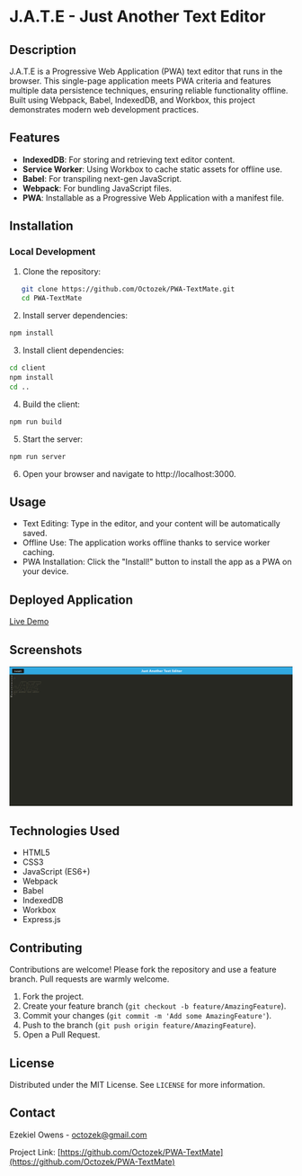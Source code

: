 # J.A.T.E - Just Another Text Editor

## Description

J.A.T.E is a Progressive Web Application (PWA) text editor that runs in the browser. This single-page application meets PWA criteria and features multiple data persistence techniques, ensuring reliable functionality offline. Built using Webpack, Babel, IndexedDB, and Workbox, this project demonstrates modern web development practices.

## Features

- **IndexedDB**: For storing and retrieving text editor content.
- **Service Worker**: Using Workbox to cache static assets for offline use.
- **Babel**: For transpiling next-gen JavaScript.
- **Webpack**: For bundling JavaScript files.
- **PWA**: Installable as a Progressive Web Application with a manifest file.

## Installation

### Local Development

1. Clone the repository:
```bash
   git clone https://github.com/Octozek/PWA-TextMate.git
   cd PWA-TextMate
```
2. Install server dependencies:

```bash
npm install
```
3.  Install client dependencies:

```bash
cd client
npm install
cd ..
```

4. Build the client:

```bash
npm run build
```

5. Start the server:

```bash
npm run server
```

6. Open your browser and navigate to http://localhost:3000.

## Usage

- Text Editing: Type in the editor, and your content will be automatically saved.
- Offline Use: The application works offline thanks to service worker caching.
- PWA Installation: Click the "Install!" button to install the app as a PWA on your device.

## Deployed Application
[Live Demo](https://pwa-textmate.onrender.com/)

## Screenshots
![Screenshot](img/img.png)

## Technologies Used
- HTML5
- CSS3
- JavaScript (ES6+)
- Webpack
- Babel
- IndexedDB
- Workbox
- Express.js

## Contributing
Contributions are welcome! Please fork the repository and use a feature branch. Pull requests are warmly welcome.

1. Fork the project.
2. Create your feature branch (`git checkout -b feature/AmazingFeature`).
3. Commit your changes (`git commit -m 'Add some AmazingFeature'`).
4. Push to the branch (`git push origin feature/AmazingFeature`).
5. Open a Pull Request.

## License
Distributed under the MIT License. See `LICENSE` for more information.

## Contact
Ezekiel Owens - octozek@gmail.com

Project Link: [https://github.com/Octozek/PWA-TextMate](https://github.com/Octozek/PWA-TextMate)